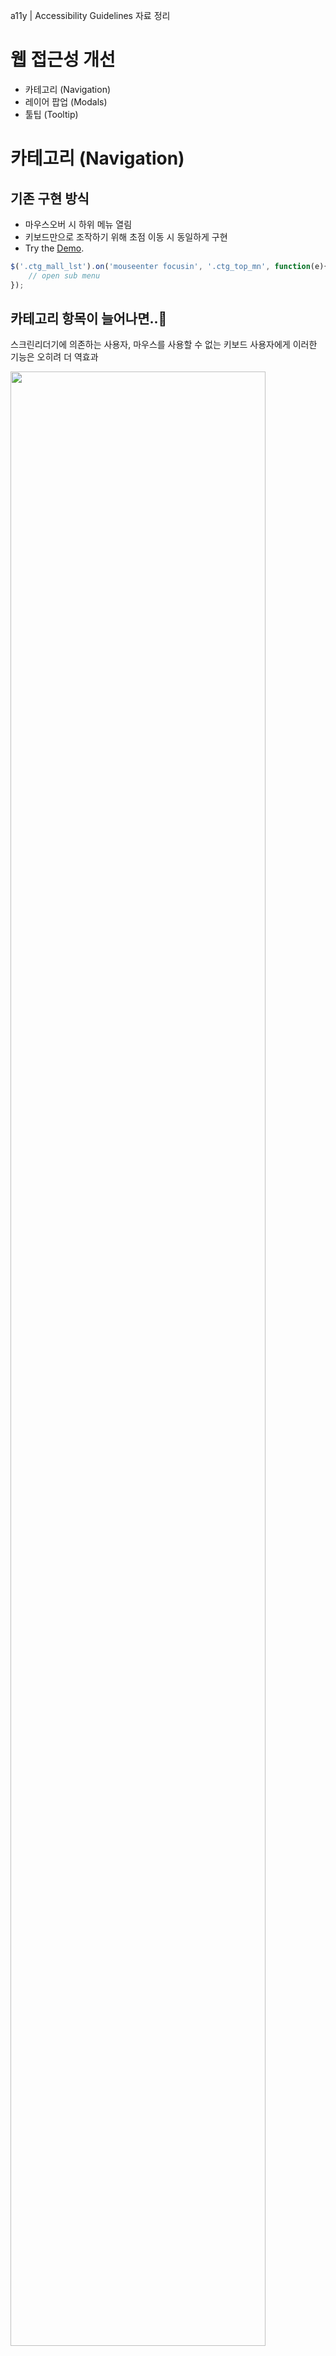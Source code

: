 
a11y | Accessibility Guidelines 자료 정리

# 웹 접근성 개선
- 카테고리 (Navigation)
- 레이어 팝업 (Modals)
- 툴팁 (Tooltip)

# 카테고리 (Navigation)

## 기존 구현 방식
- 마우스오버 시 하위 메뉴 열림
- 키보드만으로 조작하기 위해 초점 이동 시 동일하게 구현
- Try the [Demo](https://jsfiddle.net/hohoya33/7vynqbh4/embedded/result/dark/).

```js
$('.ctg_mall_lst').on('mouseenter focusin', '.ctg_top_mn', function(e){
    // open sub menu
});
```

## 카테고리 항목이 늘어나면..🤔
스크린리더기에 의존하는 사용자, 마우스를 사용할 수 없는 키보드 사용자에게 이러한 기능은 오히려 더 역효과

<img src="img/category_all.png" width="90%" alt="">

## 초점이동 → 컨텐츠 탐색을 위한 이동
초점을 이동 하거나 마우스를 올리는 것은 항상 기능을 실행하기 위한 의도로 보기 어려움
- 의도하지 않은 기능 실행
- 의도하지 않은 정보 인식
- 정보의 선택권 보장 X

## 웹 접근성 지침
<table>
    <colgroup>
    <col style="width:12%">
    <col style="width:88%">
    </colgroup>
    <thead>
        <tr>
            <td>원칙 3</td>
            <td>이해의 용이성</td>
        </tr>
    </thead>
    <tbody>
        <tr>
            <td>3.1</td>
            <td>가독성</td>
        </tr>
        <tr>
            <td>3.1.1</td>
            <td>기본 언어 표시 (주로 사용하는 언어를 명시해야 한다)</td>
        </tr>
        <tr>
            <td style="color:#13DAEC"><strong>3.2</strong></td>
            <td style="color:#13DAEC"><strong>예측 가능성 (콘텐츠의 기능과 실행결과는 예측 가능해야 한다)</strong></td>
        </tr>
        <tr>
            <td style="color:#13DAEC"><strong>3.2.1</strong></td>
            <td style="color:#13DAEC"><strong>사용자 요구에 따른 실행 - 사용자가 의도하지 않은 기능 (새 창, 초점 변화 등)은 실행되지 않아야 한다.</strong></td>
        </tr>
        <tr>
            <td>3.3</td>
            <td>콘텐츠의 논리성 (콘텐츠는 논리적으로 구성해야 한다)</td>
        </tr>
        <tr>
            <td>3.3.1</td>
            <td>...</td>
        </tr>
    </tbody>
</table>

## 접근성 향상
사용자가 의도하지 않는 기능이 자동으로 실행 되지 않도록 개발
- 초점이동 → 기능 실행 NO
- Enter 입력 → 하위 메뉴 확장
- 하위 메뉴 확장/축소 시 적절한 피드백 제공

## WAI-ARIA
- [W3C WAI-ARIA](https://www.w3.org/WAI/standards-guidelines/aria/)는 HTML의 접근성 문제를 보완하는 W3C 명세
- 스크린리더 사용자들이 웹 콘텐츠를 쉽게 이용할 수 있도록 방법을 정의
- HTML 요소에 role 또는 aria-* 속성을 추가
- 콘텐츠의 역할(roles), 상태(states), 속성(properties) 정보를 보조기기에 제공


## WAI-ARIA 참고 사항
role 또는 aria-* 속성을 특정 HTML 요소에 사용할 수 있는지 HTML5 명세를 검토하면서 적용
- HTML 요소에 무분별한 사용 지양
- 대부분 HTML 요소와 속성을 의미 (사용 최소화)
- 사용하기 앞서 HTML5 요소로 대체 할 수 있는지 충분히 검토

```html
<!-- Better: ARIA 역할과 유사한 의미를 가진 고유 HTML 요소를 사용 -->
<nav>...</nav>

<!-- Good -->
<div role="navigation">...</div>

<!-- Bad -->
<nav role="navigation">...</nav>
```

## 카테고리 버튼
- **aria-haspopup="true"** 요소에 팝업 또는 하위 메뉴(컨텍스트 메뉴)를 나타냄
- **aria-expanded="true|false** 해당 메뉴가 열렸는지 닫혔는지 여부를 알 수 있음
- VoiceOver 테스트 [Demo](https://jsfiddle.net/hohoya33/2mfs3a41/embedded/result,js,html/dark/)

```html
<button aria-haspopup="true" aria-expanded="false">
    통합 카테고리 보기
</button>
```
```js
$('button').attr('aria-expanded', 'true'); // 레이어 열기

$('button').attr('aria-expanded', 'false'); // 레이어 닫기
```
<img src="img/aria_expanded.png" width="60%" alt="">

## 의미에 맞는 HTML 사용
- a 요소는 Enter 키만으로 실행
- button 요소는 Enter, Space 키로 실행 가능
- 스크린리더 사용자는 a 요소로부터 '버튼' 설명을 듣고 Space 키 사용 시 혼란
- 올바른 HTML의 선택은 사용자 경험과 접근성 측면에서 모두 중요


## 카테고리 레이어
- **aria-hidden="true|false"** 화면에서 숨기면 true, 화면에 표시하면 false
- true 값을 가지면 스크린리더 접근이 불가능 (포커스를 차단하지 않음)
- VoiceOver 테스트 [Demo](https://jsfiddle.net/hohoya33/37ja6u5o/embedded/result,html/dark/)

```html
<div class="ctg_total_layer" aria-hidden="true" style="display:none">
    ...
</div>
```
```js
$('.ctg_total_layer').show().attr('aria-hidden', 'false'); // 레이어 열림

$('.ctg_total_layer').hide().attr('aria-hidden', 'true'); // 레이어 닫힘
```

## 카테고리 메뉴 (depth. 1)
- **aria-label="string"** 간결한 설명
- **role="navigation"** 연결된 페이지를 탐색하기 위한 링크 모음
- 속성을 사용하기 전 HTML5 <nav> 요소를 먼저 고려

```html
<ul class="ctg_mall_lst" role="navigation" aria-label="SSG 통합카테고리">
    <li class="ctg_top_mn">
        <a href="http://www.ssg.com" class="ctg_top_lnk">SSG.COM</a>
    </li>
</ul>
```

## 카테고리 메뉴 이슈
- 두 가지 용도로 사용되는 메뉴
- 해당 메뉴 클릭 시 링크 이동, 마우스 오버 시 하위 메뉴 열림
- 초점 이동 후, Enter 키 입력 시 링크 이동 되는 문제 (하위 메뉴 접근 불가)

## 해결 방법
- 하위 메뉴 열기/닫기 버튼을 별도로 추가 (기본 숨김)
- 키보드 포커스 접근 시 버튼 노출 (탭 키 입력)

## 하위 메뉴 보기 버튼 추가
- a 태그 aria-label 몰 바로가기 설명 추가
- 키보드 포커스 접근 시, 하위 메뉴 보기 버튼 활성화
- VoiceOver 테스트 [Demo](https://jsfiddle.net/hohoya33/dfewLs2x/embedded/result,js,html/dark/)

```html
...
<li class="ctg_top_mn">
    <a aria-label="SSG.COM 바로가기" href="http://www.ssg.com" class="ctg_top_lnk">SSG.COM</a>
    <!-- 하위 메뉴가 있으면 버튼 추가 -->
    <button style="display:none" aria-expanded="false" class="ctg_a11y_btn">
        <span class="blind">SSG.COM 하위 메뉴</span>
    </button>
</li>
```
```js
$('.ctg_mall_lst').on('focusin', '.ctg_top_mn', function(e){
    var welTarget = $(e.currentTarget);
    welTarget.find('>.ctg_a11y_btn').show();
});
```

## 카테고리 하위 메뉴 (depth. 2)
- **role="menubar"** 일반적으로 가로로 표시되는 메뉴 모음
- **role="menu"** 사용자에게 선택 목록을 제공하는 유형 (세로방향)
- **role="menuitem"** menubar 또는 menu 모음에 포함된 옵션 항목
- VoiceOver 테스트 [Demo](https://jsfiddle.net/hohoya33/cqh5v13n/embedded/result,js,html/dark/)

```html
<div class=" ctg_sub_area" aria-hidden="true">
    <ul class="ctg_sub_lst" role="menu">
        <li class="ctg_sub_mn">
            <a role="menuitem" aria-label="패션 바로가기" href="#" class="ctg_sub_lnk">패션</a>
            <button aria-expanded="false" class="ctg_a11y_btn">
                <span class="blind">패션 하위 메뉴 5개의 항목</span>
            </button>
        </li>
    </ul>
</div>
```

## 메뉴 닫기 (Esc key)
사용자가 키보드를 통해 메뉴를 닫을 수 있도록 기능 추가

```js
$('.ctg_total_layer').on('keydown', function(e){
    if (e.keyCode === 27) { // ESC
        var aActiveMenu = $('.ctg_mall_lst').find('li.on');
        var nActive = aActiveMenu.length;

        if (nActive) { //활성화된 메뉴 닫기
            var welCurrentMenu = $(aActiveMenu.get(nActive - 1));
            welCurrentMenu.removeClass('on');
            welCurrentMenu.find('.ctg_a11y_btn').removeClass('on').attr('aria-expanded', 'false');
            welCurrentMenu.find('>a').focus();
        } else { //카테고리 레이어 닫기
            $('.ctg_total_layer').hide().attr('aria-hidden', 'true');
            $('.ctg_open_btn').removeClass('on').attr('aria-expanded', 'false').focus();
        }
    }
});
```

## 최종 결과물
- Try the [Demo](https://jsfiddle.net/hohoya33/3dyozftc/embedded/result,js,html/dark/).


# 레이어 팝업 (Modals)

## 기존 방식
시각적으로는 모든 동작이 명확하고 사용자는 레이어 팝업과 상호작용
- 버튼 클릭 → 레이어 팝업 열림
- 레이어 팝업이 활성화되면 나머지 부분은 일반적으로 흐리게 표시
- 외부 컨텐츠와 상호작용 불가능 (본문 차단)
- 레이어 팝업에 집중
- 작업이 끝나면 레이어 팝업 닫기

## 스크린리더 사용자
모든 사용자가 시각적으로 웹사이트를 볼 수있는 것은 아니므로 접근성 개선 필요
- 버튼 클릭 → 레이어 팝업이 열린다는 정보 인지 불가
- 본문 위 레이어 팝업을 띄웠지만 포커스는 여전히 본문에 위치
- 레이어 팝업 닫기 후, 다음 포커스의 위치
- Try the [Demo](https://jsfiddle.net/hohoya33/tegyap1x/embedded/result/dark/).

## 접근성 향상
- 버튼, 레이어 팝업 → 레이어 팝업을 예측 할 수 있는 적절한 피드백 제공
- 초점의 논리적 이동 → 활성화 시 레이어 팝업 내 포커스 이동, 열려있는 동안 내부에서 포커스 트랩 (외부로 탐색 제한)
- 레이어 팝업 닫기 → 열리기 전 마지막 위치했던 포커스로 이동

## 적절한 의미 제공

### 레이어 팝업 버튼
- **aria-haspopup="dialog"** 요소에 연결되어 있는 팝업(메뉴, 대화상자) 정보를 제공
- [false|true|menu|listbox|tree|grid|dialog] (ARIA 1.1)

```html
<button class="dialog_open" aria-haspopup="true">상품 퀵뷰</button>
```

### 레이어 팝업
- **aria-modal="true|false"** 요소가 모달인지 여부를 나타냄 (ARIA 1.1)
- **aria-labelledby="ID"** 속성을 통해 레이어 팝업 제목을 참조 (설명할 다른 참조 요소가 있을 경우)
- **aria-describedbyon=ID"** 레이어 팝업에 대한 설명을 제공
- <dialog> 요소를 지원하면 role="dialog" 대신 <dialog> 사용 (No support: Safari, Edge Mobile)

```html
<div id="quick_view" role="dialog" aria-modal="true" aria-labelledby="quick_title">
    <div class="dialog_content">
        <h2 id="quick_title">제목입니다.</h2>
    </div>
</div>
```

## 초점의 논리적 이동

### 포커스 제어
기본적으로 div, h1 요소는 초점을 맞출 수 없음. tabindex 속성을 추가하여 포커스 가능

- **tabindex="-1"** 키보드 tab키를 눌러서 초점을 받을 수 없음. 스크립트 focus() 메서드 사용하여 포커스 가능
- **tabindex="0"** 요소에 포커스 가능. DOM 위치에 따라 순서대로 포커스 이동
- **tabindex="1"** 가장 먼저 초점을 받을 수 있음. 그러나 자연스러운 탭 순서를 방해 (안티패턴)
- [tabindex 테스트](https://jsfiddle.net/hohoya33/kmjsd8qb/embedded/result)


### 레이어 팝업 열기
레이어 팝업을 포커스 가능하게 만들고 자바스크립트로 포커스를 지정

```html
<div id="quick_view" role="dialog" aria-modal="true" aria-labelledby="quick_title">

</div>
```
```js
function showModal() {
    $('#quick_view').show().attr('tabindex', '0').focus();
}
```

### 레이어 팝업 닫기
- 레이어 팝업이 닫히면 열기 전 활성화 된 요소로 포커스 반환
- Try the [Demo](https://jsfiddle.net/hohoya33/zdq15wcv/embedded/result,html,js/dark/).

```js
var welLastFocused;

function showModal() {
    // 마지막 포커스된 요소 저장
    welLastFocused = document.activeElement;
    $('#quick_view').show().attr('tabindex', '0').focus();
}
function hideModal() {
    // 마지막 포커스를 얻은 요소로 포커스를 반환
    welLastFocused.focus();
    $('#quick_view').hide().removeAttr('tabindex');
}
```

### 내부에서 포커스 트랩
열린 상태에서 포커스가 밖으로 나갈 수 없도록 레이어 팝업 내부에서 앞 뒤로 포커스를 트랩

```js
function showModal() {
    // ...
    // 활성화 되는 동안 keydown 이벤트, 닫기 시 이벤트 제거
    $('#quick_view').on('keydown', trapTabKey);
}
function trapTabKey(e) {
    var aFocusable = $('#quick_view').find('*').filter('a[href], area[href], input:not([disabled]), select:not([disabled]), textarea:not([disabled]), button:not([disabled]), iframe, object, embed, *[tabindex], *[contenteditable]');
    var firstTabStop = aFocusable[0]; // 첫번째 포커스 요소
    var lastTabStop = aFocusable[aFocusable.length - 1]; // 마지막 포커스 요소

    if (e.keyCode === 9) {
        // 포커스 가능 요소가 없으면
        if (!aFocusable.length) { e.preventDefault(); }

        if (e.shiftKey) { // SHIFT + TAB (이전 포커스)
            if (document.activeElement === firstTabStop) {
                e.preventDefault();
                lastTabStop.focus(); // 마지막 요소로 이동
            }
        } else { // TAB (다음 포커스)
            if (document.activeElement === lastTabStop) {
                e.preventDefault();
                firstTabStop.focus(); // 첫번째 요소로 이동
            }
        }
    }
}
```

### 다른 방법의 포커스 트랩
- Try the [Demo](https://jsfiddle.net/hohoya33/Lp4gh2t9/embedded/result,html,js/dark/).

```html
<div id="quick_view" role="dialog" aria-modal="true" aria-labelledby="quick_title">
    <div id="firstElement" tabindex="0"></div>
    <a id="firstButton" href="#"><img src="http://item.ssgcdn.com/85/36/55/item/1000030553685_i1_60.jpg" alt="첫번째 상품 이미지"></a>
    // Content
    <button id="lastButton" class="dialog_close"><span class="blind">퀵뷰 레이어 팝업 닫기</span></button>
    <div id="lastElement" tabindex="0"></div>
</div>
```
```js
$('#lastElement').focusin(function(e) { // 다음 포커스
    $('#firstButton').focus(); // 첫번째 요소로 이동
});
$('#firstElement').focusin(function(e) { // 이전 포커스
    $('#lastButton').focus(); // 마지막 요소로 이동
});
```

### 레이어 팝업 닫기 (Esc key)
사용자가 키보드를 통해 레이어 팝업을 쉽게 닫을 수 있도록 기능 추가

```js
function trapTabKey(e) {
    // ...
    // ESC
    if (e.keyCode === 27) {
        hideModal();
    }
}
```

## 최종 결과물
- Try the [Demo](https://jsfiddle.net/hohoya33/1ugzckyp/embedded/result,html,js/dark/).


# 툴팁 (Tooltip)

## 일반적인 툴팁
- 툴팁은 설명을 위해 사용 (누락된 정보 제공)
- 아이콘을 인식하지 못하거나 해독 할 수 없는 사용자는 정보가 누락
- 대부분의 경우 아이콘과 함께 텍스트를 제공
- 하지만 공간이 부족할 경우 툴팁 사용

## 기본 라벨
<img src="img/tooltip2.png" alt="" width="40%">

가장 먼저 툴팁 텍스트를 보조 기기가 접근 할 수있게 만드는 것
- 툴팁 요소에 role="tooltip" 으로 명시
- aria-labelledby 속성으로 연관된 컨텐츠와 연결

```html
<button aria-labelledby="cart-label"><img src="img/tooltip_cart.png" alt=""></button>
<div role="tooltip" id="cart-label">장바구니 담기</div>

<!-- 기능상 단순히 텍스트 사용과 유사 -->
<button><span class="blind">장바구니 담기</span></button>
```

## 보조 설명
<img src="img/tooltip.png" alt="" width="40%">

- aria-describedby 속성으로 연관된 컨텐츠와 연결
- VoiceOver 테스트 [Demo](https://jsfiddle.net/hohoya33/kradcwo1/embedded/result,html/dark/)

```html
<button aria-describedby="ad-desc">광고</button>
<div role="tooltip" id="ad-desc">
    해피바이러스의 광고구좌를 구매한<br>상품으로 입찰가 순으로 전시됩니다.
</div>
```

## 툴팁인척 하는 레이어?!
툴팁에 맞출것인가? 레이팝업에 맞출것인가?

## 작업하면 고민했던 내용
- 툴팁으로 맞추기는 좀.. 툴팁 내용이 너무 많음
- 그렇다고 레이어 팝업으로 대응하기엔 할게 너무 많음, 오버레이 배경 없음
- 포커스가 레이어안에 계속 존재 해야하는가? (포커스 트랩)
- 닫기 버튼은 어디에 위치 시킬것인가?

## 해결 방법
- aria 속성을 이용해 접근성에 맞게 별도로 구성
- 레이어 팝업 (컨텐츠가 body 부분에 위치)과 달리 툴팁 버튼 아래에 내용이 위치 컨텐트의 논리성
- 닫기 버튼을 맨 처음에 위치하면 바로 닫을 수 있음. esc키 닫기 기능 추가 시 어디에 위치해도 상관없음
- 닫기 버튼이 있으면 레이어 종료 시 해당 버튼으로 포커스 이동

## 레이어 형식의 툴팁
- aria-controls="ID" 속성은 현재 요소가 제어하는 대상을 명시
- <button> 요소가 무엇을 제어하는지 명시

```html
<div class="tooltip">
    <!-- aria-haspopup true를 메뉴로 인식 (센스리더), 컨텐츠 영역 포커스시 사용불가로 음성 노출 -->
    <button aria-expanded="false" aria-controls="tooltip-cont" class="tooltip-btn">툴팁 보기</button>

    <div id="tooltip-cont" class="tooltip-content" role="dialog" aria-labelledby="tooltip-cont" aria-hidden="true" tabindex="0">
        <h3>레이어 형식의 제목</h3>
        // content
        <button class="tooltip-close">툴팁 닫기</button>
    </div>
</div>
```

## 최종 결과물
- Try the [Demo](https://jsfiddle.net/hohoya33/k3w78snh/embedded/result,html,js/dark/).
















